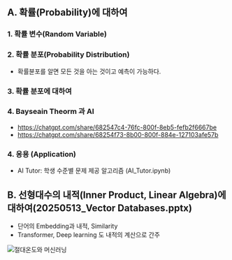 ## A. 확률(Probability)에 대하여
### 1. 확률 변수(Random Variable)

### 2. 확률 분포(Probability Distribution)
- 확률뷴포를 알면 모든 것을 아는 것이고 예측이 가능하다.

### 3. 확률 분포에 대하여
 
### 4. Bayseain Theorm 과 AI
- https://chatgpt.com/share/682547c4-76fc-800f-8eb5-fefb2f6667be
- https://chatgpt.com/share/68254f73-8b00-800f-884e-127103afe57b

### 4. 응용 (Application)
- AI Tutor: 학생 수준별 문제 제공 알고리즘 (AI_Tutor.ipynb)

## B. 선형대수의 내적(Inner Product, Linear Algebra)에 대하여(20250513_Vector Databases.pptx)
- 단어의 Embedding과 내적, Similarity
- Transformer, Deep learning 도 내적의 계산으로 간주

![절대온도와 머신러닝](https://fs-cdn.freshlearn.com/36862/cZr86S5QHmfBjX6RRmPPLordKelvin1280-u8WTD2thUu.jpg)

